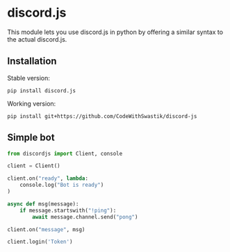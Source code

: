 # discord.js

This module lets you use discord.js in python by offering a similar syntax to the actual discord.js.

## Installation
Stable version:
```
pip install discord.js
```
Working version:
```
pip install git+https://github.com/CodeWithSwastik/discord-js
```
## Simple bot

```python
from discordjs import Client, console

client = Client()

client.on("ready", lambda:
    console.log("Bot is ready")
)

async def msg(message):
    if message.startswith("!ping"):
        await message.channel.send("pong")

client.on("message", msg)

client.login('Token')
```
